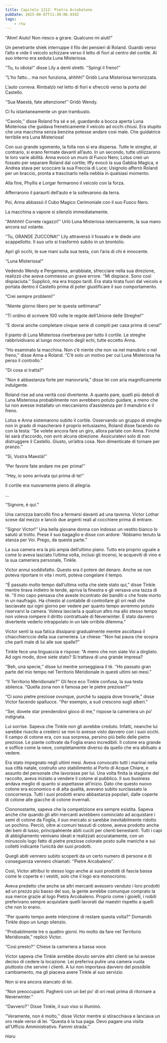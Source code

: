 ```yaml
---
title: Capitolo 1212: Pietra Arcobaleno
pubDate: 2025-08-07T11:30:06.934Z
tags:
    - rtw
---
```



‘’Ahm! Aiuto! Non riesco a girare. Qualcuno mi aiuti!”


Un penetrante shiek interruppe il filo dei pensieri di Roland. Guardò verso l’alto e vide il veicolo schizzare verso il letto di fiori al centro del cortile. Al suo interno era seduta Luna Misteriosa.


‘’Tu, tu idiota!’’ disse Lily a denti stretti. ‘’Spingi il freno!’’


‘’L’ho fatto… ma non funziona, ahhhh!” Gridò Luna Misteriosa terrorizzata.


L’auto correva. Rimbalzò nel letto di fiori e sfrecciò verso la porta del Castello.


‘’Sua Maestà, fate attenzione!’’ Gridò Wendy.


Ci fu istantaneamente un gran trambusto.


‘’Cavolo,’’ disse Roland fra sé e sé, guardando a bocca aperta Luna Misteriosa che guidava freneticamente il veicolo ad occhi chiusi. Era stupito che una macchina senza benzina potesse andare così male. Che guidatrice terribile era Luna Misteriosa!


Con suo grande sgomento, la folla non si era dispersa. Tutte le streghe, al contrario, si erano fermate davanti all’auto. In un secondo, tutte utilizzarono le loro varie abilità. Anna evocò un muro di Fuoco Nero; Lotus creò un fossato per separare Roland dal cortile; Iffy evocò la sua Gabbia Magica, e Andrea stava per scoccare la sua Freccia di Luce; Usignolo afferrò Roland per un braccio, pronta a trascinarlo nella nebbia in qualsiasi momento.


Alla fine, Phyllis e Lorgar fermarono il veicolo con la forza.


Afferrarono il paraurti dell’auto e la sollevarono da terra.


Poi, Anna abbassò il Cubo Magico Cerimoniale con il suo Fuoco Nero.


La macchina a vapore si silenziò immediatamente.


‘’Ahhhhh! Correte ragazzi!’’ Urlò Luna Misteriosa istericamente, la sua mano ancora sul volante.


‘’Tu, GRANDE ZUCCONA!’’ Lily attraversò il fossato e le diede uno scappellotto. Il suo urlo si trasformò subito in un brontolio.


Aprì gli occhi, le sue mani sulla sua testa, con l’aria di chi è innocente.


‘’Luna Misteriosa!”


Vedendo Wendy e Pergamena, arrabbiate, sfrecciare nella sua direzione, realizzò che aveva commesso un grave errore. ‘’Mi dispiace. Sono così dispiaciuta.’’ Supplicò, ma era troppo tardi. Era stata tirata fuori dal veicolo e portata dentro il Castello prima di poter giustificare il suo comportamento.


“Crei sempre problemi!’’


‘’Niente giorno libero per te questa settimana!”


‘’Ti ordino di scrivere 100 volte le regole dell’Unione delle Streghe!’’


‘’E dovrai anche completare cinque serie di compiti per casa prima di cena!”


Il pianto di Luna Misteriosa riverberava per tutto il cortile. Le streghe rabbrividivano al lungo mormorio degli echi, tutte eccetto Anna.


‘’Ho esaminato la macchina. Non c’è niente che non va nel manubrio o nel freno,’’ disse Anna a Roland. ‘’C’è solo un motivo per cui Luna Misteriosa ha perso il controllo.”


‘’Di cosa si tratta?”


‘’Non è abbastanza forte per manovrarla,” disse lei con aria magnificamente indulgente.


Roland rise ad una verità così divertente. A quanto pare, quelli più deboli di Luna Misteriosa probabilmente non avrebbero potuto guidare, a meno che lui non avesse installato un meccanismo d’assistenza per il manubrio e il freno.


Lotus e Anna sistemarono subito il cortile. Osservando un gruppo di streghe non in grado di mascherare il proprio entusiasmo, Roland disse facendo no con la testa: ‘’Se volete ancora fare un giro, allora parlate con Anna. Finché lei sarà d’accordo, non avrò alcuna obiezione. Assicuratevi solo di non distruggere il Castello. Giusto, un’altra cosa. Non dimenticate di tornare per pranzo.’’


‘’Sì, Vostra Maestà!’’


“Per favore fate andare me per prima!’’


‘’Hey, io sono arrivata qui prima di te!’’


Il cortile era nuovamente pieno di allegria.


...


‘’Signore, è qui.”


Una carrozza barcollò fino a fermarsi davanti ad una taverna. Victor Lothar scese dal mezzo e lanciò due argenti reali al cocchiere prima di entrare.


‘’Signor Victor!’’ Una bella giovane donna con indosso un vestito bianco lo salutò al trotto. Prese il suo bagaglio e disse con ardore: “Abbiamo tenuto la stanza per Voi. Prego, da questa parte.”


La sua camera era la più ampia dell’ultimo piano. Tutto era proprio uguale a come lo aveva lasciato l’ultima volta, inclusi gli incensi, le acqueviti di vino e la sua cameriera personale, Tinkle.


Victor annuì soddisfatto. Questo era il potere del denaro. Anche se non poteva riportare in vita i morti, poteva congelare il tempo.


‘’É passato molto tempo dall’ultima volta che siete stato qui,” disse Tinkle mentre tirava indietro le tende, apriva la finestra e gli versava una tazza di tè. ‘’Il mio capo pensava che aveste incontrato dei banditi o che foste morto in un naufragio. Ha chiesto al contabile di controllare gli ori reali che lasciavate qui ogni giorno per vedere per quanto tempo avremmo potuto riservarvi la camera. Voleva lasciarla a qualcun altro ma allo stesso tempo non voleva rompere il diritto contrattuale di Neverwinter. È stato davvero divertente vederlo intrappolato in un tale orribile dilemma.”


Victor sentì la sua fatica dissiparsi gradualmente mentre ascoltava il chiacchiericcio della sua cameriera. Le chiese: ‘’Non hai paura che scopra che parli male di lui alle sue spalle?”


Tinkle fece una linguaccia e rispose: “A meno che non siate Voi a dirglielo. Ad ogni modo, dove siete stato? Si trattava di una grande impresa?


‘’Beh, una specie,’’ disse lui mentre sorseggiava il tè. ‘’Ho passato gran parte del mio tempo nel Territorio Meridionale in questi ultimi sei mesi.”


‘’Il Territorio Meridionale?’’ Gli fece eco Tinkle confusa, la sua testa sbilenca. “Quella zona non è famosa per le pietre preziose?’’


‘’Ci sono pietre preziose ovunque, purché tu sappia dove trovarle,” disse Victor facendo spallucce. ‘’Per esempio, a sud crescono sugli alberi.”


‘’Ser, dovete star prendendovi gioco di me,” rispose la cameriera un po’ indignata.


Lui sorrise. Sapeva che Tinkle non gli avrebbe creduto. Infatti, neanche lui sarebbe riuscito a crederci se non lo avesse visto davvero con i suoi occhi. Il campo di cotone era, con sua sorpresa, persino più bello delle pietre preziose. Le piante coltivate da Foglia erano incredibili. Il cotone era grande e soffice come la neve, completamente diverso da quello che era abituato a vedere.


Era stato impegnato negli ultimi mesi. Aveva convocato tutti i marinai nella sua città natale, costruito uno stabilimento al Porto di Acque Chiare, e assunto del personale che lavorasse per lui. Una volta finita la stagione del raccolto, aveva iniziato a vendere il cotone al pubblico. Il suo business andava meglio di quanto si aspettasse all’inizio. Dato che questo nuovo cotone era economico e di alta qualità, avevano subito surclassato la concorrenza. Tutti i suoi prodotti erano abbastanza popolari, dalle coperte di cotone alle giacche di cotone invernali.


Ciononostante, sapeva che la competizione era sempre esistita. Sapeva anche che quando gli altri mercanti avrebbero cominciato ad acquistare i semi di cotone da Foglia, il suo mercato si sarebbe inevitabilmente ridotto un pochino. Perciò, oltre ai comuni tessuti di cotone, aveva prodotto anche dei beni di lusso, principalmente abiti cuciti per clienti benestanti. Tutti i capi di abbigliamento venivano ideati e realizzati accuratamente, con un minuscolo logo fatto di pietre preziose colorate posto sulle maniche e sui colletti indicante l’unicità dei suoi prodotti.


Quegli abiti vennero subito scoperti da un certo numero di persone e di conseguenza vennero chiamati: ‘’Pietre Arcobaleno’’.


Così, Victor attribuì lo stesso logo anche ai suoi prodotti di fascia bassa come le coperte e i vestiti, solo che il logo era monocromo.


Aveva predetto che anche se altri mercanti avessero venduto i loro prodotti ad un prezzo più basso del suo, la gente avrebbe comunque comprato la sua merce grazie al logo Pietra Arcobaleno. Proprio come i gioielli, i nobili preferivano sempre acquistare quelli lavorati dai maestri rispetto a quelli che non lo erano.


‘’Per quanto tempo avete intenzione di restare questa volta?” Domandò Tinkle dopo un lungo silenzio.


‘’Probabilmente tre o quattro giorni. Ho molto da fare nel Territorio Meridionale,” replicò Victor.


‘’Così presto?’’ Chiese la cameriera a bassa voce.


Victor sapeva che Tinkle avrebbe dovuto servire altri clienti se lui avesse deciso di cedere la locazione. Lei preferiva pulire una camera vuota piuttosto che servire i clienti. A lui non importava davvero del possibile cambiamento, ma gli piaceva avere Tinkle al suo servizio.


Non si era ancora stancato di lei.


‘’Non preoccuparti. Pagherò con un bel po’ di ori reali prima di ritornare a Neverwinter.”


‘’Davvero?’’ Disse Tinkle, il suo viso si illuminò.


‘’Veramente, non è molto,’’ disse Victor mentre si stiracchiava e lanciava un oro reale verso di lei. ‘’Questa è la tua paga. Devo pagare una visita all’Ufficio Amministrativo. Fammi strada.’’


<em>Haru</em>
                                


                                



